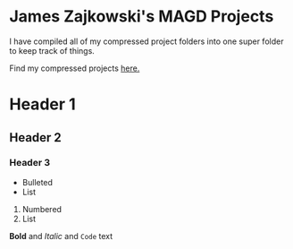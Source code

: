 # James Zajkowski's MAGD Projects

I have compiled all of my compressed project folders into one super folder to keep track of things.

Find my compressed projects [here.](github.com/ZajkowskJD/MAGD-150-Assignments/tree/gh-pages/)

# Header 1
## Header 2
### Header 3

- Bulleted
- List

1. Numbered
2. List

**Bold** and _Italic_ and `Code` text

